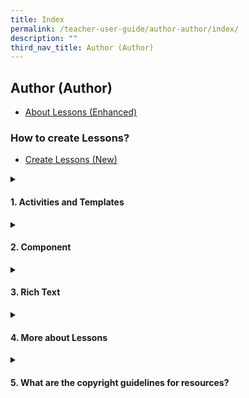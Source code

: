```yaml
---
title: Index
permalink: /teacher-user-guide/author-author/index/
description: ""
third_nav_title: Author (Author)
---
```

## Author (Author)

* <a href="/teacher-user-guide/author-author/aboutlessons/" target="_blank">About Lessons (Enhanced)</a>

### How to create Lessons?
* <a href="/teacher-user-guide/author-author/createlessons/" target="_blank">Create Lessons (New)</a>

<details><summary><h4>1. Activities and Templates</h4></summary>
* <a href="/teacher-user-guide/author-author/abouttemplates/" target="_blank">About Templates</a>
* <a href="/teacher-user-guide/author-author/addtemplates/" target="_blank">Add New using Templates</a>
* <a href="/teacher-user-guide/author-author/addactivities/" target="_blank">Add and Edit Activities &amp; Sections (Enhanced)</a>
</details>
<details><summary><h4>2. Component</h4></summary>
* <a href="/teacher-user-guide/author-author/addedit/" target="_blank">Add and Edit Components (Enhanced)</a>
* <a href="/teacher-user-guide/author-author/adddisplay/" target="_blank">Add Display (New)</a>
* <a href="/teacher-user-guide/author-author/addmultiple/" target="_blank">Add Multiple Choice Questions</a>
* <a href="/teacher-user-guide/author-author/addfill/" target="_blank">Add Fill in the Blank Questions</a>
* <a href="/teacher-user-guide/author-author/addclick/" target="_blank">Add Click and Drop Questions</a>
* <a href="/teacher-user-guide/author-author/adderror/" target="_blank">Add Error Editing Questions</a>
* <a href="/teacher-user-guide/author-author/addaudio/" target="_blank">Add Audio Response Questions</a>
* <a href="/teacher-user-guide/author-author/addmulti/" target="_blank">Add Multi Part Questions</a>
* <a href="/teacher-user-guide/author-author/uploadquestion/" target="_blank">Upload Question and Test Interoperability (QTI) Files</a>
* <a href="/teacher-user-guide/author-author/abouttemplates/" target="_blank">Add Rubrics to Audio and Free Response Questions</a>
</details>

<details><summary><h4>3. Rich Text</h4></summary>
* <a href="/teacher-user-guide/author-author/aboutrich/" target="_blank">About Rich Text Editor (Enhanced)</a>
* <a href="/teacher-user-guide/author-author/formatting/" target="_blank">Formatting &amp; Paragraphing</a>
* <a href="/teacher-user-guide/author-author/inserttables/" target="_blank">Insert Tables</a>
* <a href="/teacher-user-guide/author-author/insertexternal/" target="_blank">Insert &amp; Edit External Links</a>
* <a href="/teacher-user-guide/author-author/insertlinks/" target="_blank">Insert &amp; Edit Links to Sections (New)</a>
* <a href="/teacher-user-guide/author-author/inserttooltips/" target="_blank">Insert Tooltips (Enhanced)</a>
* <a href="/teacher-user-guide/author-author/html5/" target="_blank">HTML5 Content Development</a>
* <a href="/teacher-user-guide/author-author/insertdrawings/" target="_blank">Insert Drawings (Enhanced)</a>
* <a href="/teacher-user-guide/author-author/insertequations/" target="_blank">Insert Mathematical or Chemical Equations</a>
* <a href="/teacher-user-guide/author-author/insertemoticons/" target="_blank">Insert Emoticons</a>
* <a href="/teacher-user-guide/author-author/inserttext/" target="_blank">Insert Chinese or Tamil Text</a>
* <a href="/teacher-user-guide/author-author/textspeech/" target="_blank">Text to Speech (TTS)</a>
* <a href="/teacher-user-guide/author-author/speechevaluation/" target="_blank">Speech Evaluation (Enhanced)</a>
* <a href="/teacher-user-guide/author-author/localisation/" target="_blank">Localisation and eDictionary</a>
</details>

<details><summary><h4>4. More about Lessons</h4></summary>
<ul>
  <li><a href="/teacher-user-guide/author-author/editlessons/" target="_blank">Edit Lessons</a></li>
  <li><a href="/teacher-user-guide/author-author/movelessons/" target="_blank">Move Lessons to Trash</a></li>
  <li><a href="/teacher-user-guide/author-author/makecopy/" target="_blank">Make a Copy of Lessons &amp; Assignments</a></li>
  <li><a href="/teacher-user-guide/author-author/addquestion/" target="_blank">Add Question Tags</a></li>
  <li><a href="/teacher-user-guide/author-author/viewedit/" target="_blank">View and Edit Lesson Plans</a></li>
  <li><a href="/teacher-user-guide/author-author/addlesson/" target="_blank">Add Lesson Tags</a></li>
  <li><a href="/teacher-user-guide/author-author/editdetails/" target="_blank">Edit Detail cards (New)</a></li>
  <li><a href="/teacher-user-guide/author-author/filesize/" target="_blank">File Size Limits</a></li>
</ul>
</details>

<details><summary><h4>5. What are the copyright guidelines for resources?</h4></summary>
<ul>
  <li><a href="/teacher-user-guide/author-author/resources/" target="_blank">Resources</a></li>
  <li><a href="/teacher-user-guide/author-author/copyrightfaqs/" target="_blank">Copyright FAQs</a></li>
  <li><a href="/teacher-user-guide/author-author/emailtemplate/" target="_blank">Email Template for Copyright Clearance</a></li>
</ul>
</details>
